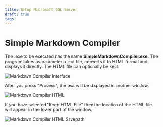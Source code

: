 ```yaml
---
title: Setup Microsoft SQL Server
draft: true
tags:
---
```


# Simple Markdown Compiler

The .exe to be executed has the name **SimpleMarkdownCompiler.exe**.
The program takes as parameter a .md file, converts it to HTML format and displays it directly.
The HTML file can optionally be kept.

![Markdown Compiler Interface](images/SimpleMarkdownCompiler_01.png)

After you press "Process", the text will be displayed in another window.

![Markdown Compiler HTML](images/SimpleMarkdownCompiler_02.png)

If you have selected "Keep HTML File" then the location of the HTML file will appear in the lower part of the window.

![Markdown Compiler HTML Savepath](images/SimpleMarkdownCompiler_03.png)